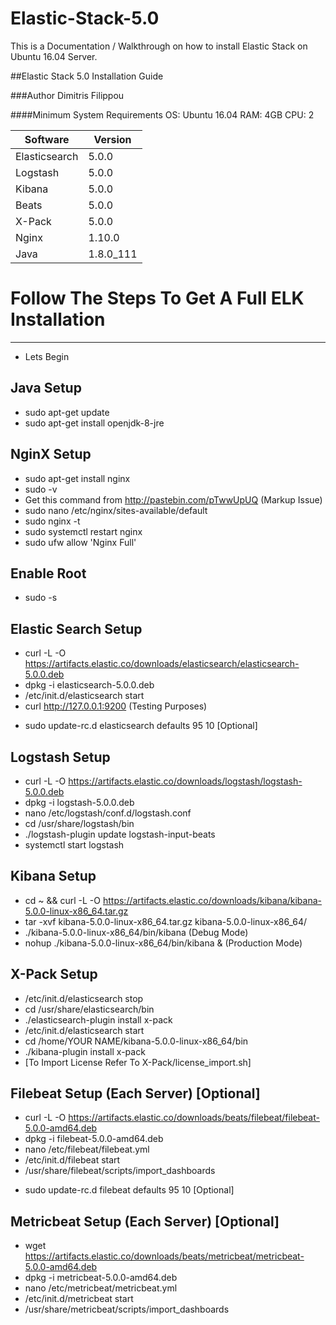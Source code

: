 # Elastic-Stack-5.0
This is a Documentation / Walkthrough on how to install Elastic Stack on Ubuntu 16.04 Server.

##Elastic Stack 5.0 Installation Guide 

###Author  Dimitris Filippou

####Minimum System Requirements
    OS: Ubuntu 16.04
    RAM: 4GB
    CPU: 2


| Software      | Version       |
| ------------- | ------------- |
| Elasticsearch | 5.0.0         |
| Logstash      | 5.0.0         |
| Kibana        | 5.0.0         |
| Beats         | 5.0.0         |
| X-Pack        | 5.0.0         |
| Nginx         | 1.10.0        |
| Java          | 1.8.0_111     |
 
#   Follow The Steps To Get A Full ELK Installation
   ------------------------------------------------
   + Lets Begin

   Java Setup
   ----------
   +  sudo apt-get update
   +  sudo apt-get install openjdk-8-jre

   NginX Setup
   ----------- 
   +  sudo apt-get install nginx
   +  sudo -v
   +  Get this command from http://pastebin.com/pTwwUpUQ (Markup Issue)
   +  sudo nano /etc/nginx/sites-available/default
   +  sudo nginx -t
   +  sudo systemctl restart nginx
   +  sudo ufw allow 'Nginx Full' 

   Enable Root
   -----------
   +  sudo -s

   Elastic Search Setup
   --------------------
   +  curl -L -O https://artifacts.elastic.co/downloads/elasticsearch/elasticsearch-5.0.0.deb
   +  dpkg -i elasticsearch-5.0.0.deb 
   +  /etc/init.d/elasticsearch start
   +  curl http://127.0.0.1:9200 (Testing Purposes)
   -  sudo update-rc.d elasticsearch defaults 95 10 [Optional]

   Logstash Setup
   --------------
   +  curl -L -O https://artifacts.elastic.co/downloads/logstash/logstash-5.0.0.deb
   +  dpkg -i logstash-5.0.0.deb 
   +  nano /etc/logstash/conf.d/logstash.conf
   +  cd /usr/share/logstash/bin
   +  ./logstash-plugin update logstash-input-beats
   +  systemctl start logstash

   Kibana Setup
   ------------
   +  cd ~ && curl -L -O https://artifacts.elastic.co/downloads/kibana/kibana-5.0.0-linux-x86_64.tar.gz
   +  tar -xvf kibana-5.0.0-linux-x86_64.tar.gz kibana-5.0.0-linux-x86_64/
   +  ./kibana-5.0.0-linux-x86_64/bin/kibana         (Debug Mode)
   +  nohup ./kibana-5.0.0-linux-x86_64/bin/kibana & (Production Mode)
   
   X-Pack Setup
   ------------
   + /etc/init.d/elasticsearch stop
   + cd /usr/share/elasticsearch/bin
   + ./elasticsearch-plugin install x-pack
   + /etc/init.d/elasticsearch start
   + cd /home/YOUR NAME/kibana-5.0.0-linux-x86_64/bin
   + ./kibana-plugin install x-pack
   + [To Import License Refer To X-Pack/license_import.sh]

   Filebeat Setup (Each Server) [Optional]
   ---------------------------------------
   +  curl -L -O https://artifacts.elastic.co/downloads/beats/filebeat/filebeat-5.0.0-amd64.deb
   +  dpkg -i filebeat-5.0.0-amd64.deb 
   +  nano /etc/filebeat/filebeat.yml
   +  /etc/init.d/filebeat start
   +  /usr/share/filebeat/scripts/import_dashboards 
   -  sudo update-rc.d filebeat defaults 95 10 [Optional]
  
   Metricbeat Setup (Each Server) [Optional]
   -----------------------------------------
   +  wget https://artifacts.elastic.co/downloads/beats/metricbeat/metricbeat-5.0.0-amd64.deb
   +  dpkg -i metricbeat-5.0.0-amd64.deb 
   +  nano /etc/metricbeat/metricbeat.yml
   +  /etc/init.d/metricbeat start
   +  /usr/share/metricbeat/scripts/import_dashboards 
  
